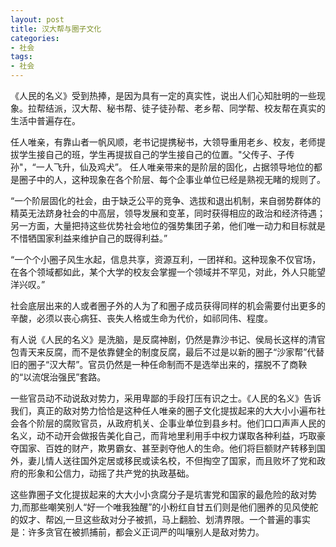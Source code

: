 ```yaml
---
layout: post
title: 汉大帮与圈子文化
categories:
- 社会
tags:
- 社会
---
```


 《人民的名义》受到热捧，是因为具有一定的真实性，说出人们心知肚明的一些现象。拉帮结派，汉大帮、秘书帮、徒子徒孙帮、老乡帮、同学帮、校友帮在真实的生活中普遍存在。

<!--more-->
 任人唯亲，有靠山者一帆风顺，老书记提携秘书，大领导重用老乡、校友，老师提拔学生接自己的班，学生再提拔自己的学生接自己的位置。"父传子、子传孙"，“一人飞升，仙及鸡犬”。 任人唯亲带来的是阶层的固化，占据领导地位的都是圈子中的人，这种现象在各个阶层、每个企事业单位已经是熟视无睹的规则了。

 “一个阶层固化的社会，由于缺乏公平的竞争、选拔和退出机制，来自弱势群体的精英无法跻身社会的中高层，领导发展和变革，同时获得相应的政治和经济待遇；另一方面，大量把持这些优势社会地位的强势集团子弟，他们唯一动力和目标就是不惜牺国家利益来维护自己的既得利益。”

 “一个个小圈子风生水起，信息共享，资源互利，一团祥和。这种现象不仅官场，在各个领域都如此，某个大学的校友会掌握一个领域并不罕见，对此，外人只能望洋兴叹。”

 社会底层出来的人或者圈子外的人为了和圈子成员获得同样的机会需要付出更多的辛酸，必须以丧心病狂、丧失人格或生命为代价，如祁同伟、程度。

 有人说《人民的名义》是洗脑，是反腐神剧，仍然是靠沙书记、侯局长这样的清官包青天来反腐，而不是依靠健全的制度反腐，最后不过是以新的圈子“沙家帮”代替旧的圈子“汉大帮”。官员仍然是一种任命制而不是选举出来的，摆脱不了商鞅的“以流氓治强民”套路。

一些官员动不动说敌对势力，采用卑鄙的手段打压有识之士。《人民的名义》告诉我们，真正的敌对势力恰恰是这种任人唯亲的圈子文化提拔起来的大大小小遍布社会各个阶层的腐败官员，从政府机关、企事业单位到县乡村。他们口口声声人民的名义，动不动开会做报告美化自己，而背地里利用手中权力谋取各种利益，巧取豪夺国家、百姓的财产，欺男霸女、甚至剥夺他人的生命。他们将巨额财产转移到国外，妻儿情人送往国外定居或移民或读名校，不但掏空了国家，而且败坏了党和政府的形象和公信力，动摇了共产党的执政基础。

这些靠圈子文化提拔起来的大大小小贪腐分子是坑害党和国家的最危险的敌对势力,而那些嘲笑别人“好一个唯我独醒”的小粉红自甘五们则是他们圈养的见风使舵的奴才、帮凶,一旦这些敌对分子被抓，马上翻脸、划清界限。一个普遍的事实是：许多贪官在被抓捕前，都会义正词严的叫嚷别人是敌对势力。
